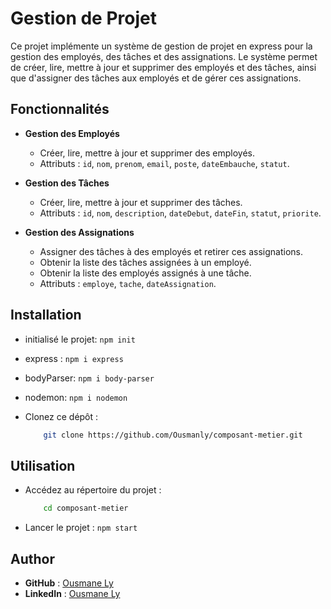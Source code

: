 # Gestion de Projet 

Ce projet implémente un système de gestion de projet en express pour la gestion des employés, des tâches et des assignations. Le système permet de créer, lire, mettre à jour et supprimer des employés et des tâches, ainsi que d'assigner des tâches aux employés et de gérer ces assignations.

## Fonctionnalités

- **Gestion des Employés**
  - Créer, lire, mettre à jour et supprimer des employés.
  - Attributs : `id`, `nom`, `prenom`, `email`, `poste`, `dateEmbauche`, `statut`.

- **Gestion des Tâches**
  - Créer, lire, mettre à jour et supprimer des tâches.
  - Attributs : `id`, `nom`, `description`, `dateDebut`, `dateFin`, `statut`, `priorite`.

- **Gestion des Assignations**
  - Assigner des tâches à des employés et retirer ces assignations.
  - Obtenir la liste des tâches assignées à un employé.
  - Obtenir la liste des employés assignés à une tâche.
  - Attributs : `employe`, `tache`, `dateAssignation`.

## Installation
- initialisé le projet: `npm init`
- express : `npm i express`
- bodyParser: `npm i body-parser`
- nodemon: `npm i nodemon`
- Clonez ce dépôt :

    ```bash
        git clone https://github.com/Ousmanly/composant-metier.git
    ```

## Utilisation

-  Accédez au répertoire du projet :

    ```bash
        cd composant-metier
    ```
- Lancer le projet : `npm start`

## Author
- **GitHub** : [Ousmane Ly](https://github.com/Ousmanly)
- **LinkedIn** : [Ousmane Ly](www.linkedin.com/in/ousmane-ibrahima-ly-a270a4290)
